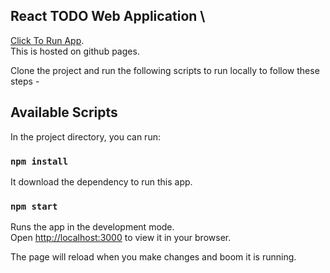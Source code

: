 

## React TODO Web Application \
[Click To Run App](https://akashsahaks.github.io/react-todo-app/).\
This is hosted on github pages.



Clone the project and run the following scripts to run locally to follow these steps -

## Available Scripts

In the project directory, you can run:

### `npm install` 

 It download the dependency to run this app.

### `npm start`

Runs the app in the development mode.\
Open [http://localhost:3000](http://localhost:3000) to view it in your browser.

The page will reload when you make changes and boom it is running.

